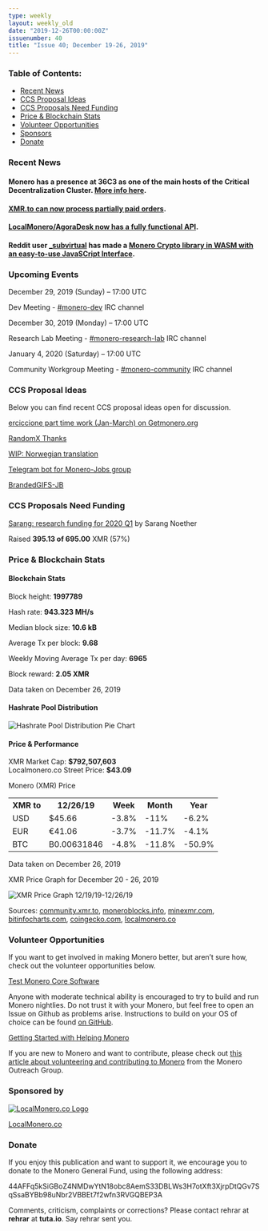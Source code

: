 ```yaml
---
type: weekly
layout: weekly_old
date: "2019-12-26T00:00:00Z"
issuenumber: 40
title: "Issue 40; December 19-26, 2019"
---
```


<h3>Table of Contents:</h3>
<ul class="contents">
    <li><a href="#news">Recent News</a></li>
    <li><a href="#ideas">CCS Proposal Ideas</a></li>
    <li><a href="#proposals">CCS Proposals Need Funding</a></li>
    <li><a href="#stats">Price & Blockchain Stats</a></li>
    <li><a href="#volunteer">Volunteer Opportunities</a></li>
    <li><a href="#sponsor">Sponsors</a></li>
    <li><a href="#donate">Donate</a></li>
</ul>

<h3 id="news">Recent News</h3>

<div class="newsbyte">
    <h4>Monero has a presence at 36C3 as one of the main hosts of the Critical Decentralization Cluster. <a href="https://www.reddit.com/r/Monero/comments/efuoxq/monero_at_the_36c3_chaos_communication_congress/" target="_blank">More info here</a>.
    </h4>
</div>

<div class="newsbyte">
    <h4><a href="https://www.reddit.com/r/Monero/comments/edcm03/xmrto_can_now_process_partially_paid_orders/" target="_blank">XMR.to can now process partially paid orders</a>.
    </h4>
</div>

<div class="newsbyte">
    <h4><a href="https://www.reddit.com/r/Monero/comments/ed8lhr/localmoneroagoradesk_now_has_a_fully_functional/" target="_blank">LocalMonero/AgoraDesk now has a fully functional API</a>.
    </h4>
</div>

<div class="newsbyte">
    <h4>Reddit user <a href="https://www.reddit.com/user/_survirtual" target="_blank">_subvirtual</a> has made a <a href="https://www.reddit.com/r/Monero/comments/eeue4g/this_might_be_useful_to_someone_here_i_compiled/" target="_blank">Monero Crypto library in WASM with an easy-to-use JavaSCript Interface</a>.
    </h4>
</div>

<h3 id="events">Upcoming Events</h3>

<div class="event">
    <p class="date" markdown="1">December 29, 2019 (Sunday) – 17:00 UTC</p>
    <p markdown="1">Dev Meeting - <a href="irc://chat.freenode.net/#monero-dev" target="_blank">#monero-dev</a> IRC channel</p>
</div>

<div class="event">
    <p class="date" markdown="1">December 30, 2019 (Monday) – 17:00 UTC</p>
    <p markdown="1">Research Lab Meeting - <a href="irc://chat.freenode.net/#monero-research-lab" target="_blank">#monero-research-lab</a> IRC channel</p>
</div>

<div class="event">
    <p class="date" markdown="1">January 4, 2020 (Saturday) – 17:00 UTC</p>
    <p markdown="1">Community Workgroup Meeting - <a href="irc://chat.freenode.net/#monero-community" target="_blank">#monero-community</a> IRC channel</p>
</div>

<h3 id="ideas">CCS Proposal Ideas</h3>

<p>Below you can find recent CCS proposal ideas open for discussion.</p>

<div class="proposal">
<p><a href="https://repo.getmonero.org/monero-project/ccs-proposals/merge_requests/111" target="_blank">erciccione part time work (Jan-March) on Getmonero.org</a></p>
</div>

<div class="proposal">
<p><a href="https://repo.getmonero.org/monero-project/ccs-proposals/merge_requests/107" target="_blank">RandomX Thanks</a></p>
</div>

<div class="proposal">
<p><a href="https://repo.getmonero.org/monero-project/ccs-proposals/merge_requests/102" target="_blank">WIP: Norwegian translation</a></p>
</div>

<div class="proposal">
<p><a href="https://repo.getmonero.org/monero-project/ccs-proposals/merge_requests/91" target="_blank">Telegram bot for Monero-Jobs group</a></p>
</div>

<div class="proposal">
<p><a href="https://repo.getmonero.org/monero-project/ccs-proposals/merge_requests/88" target="_blank">BrandedGIFS-JB</a></p>
</div>

<h3 id="proposals">CCS Proposals Need Funding</h3>

<div class="proposal">
    <p><a href="https://ccs.getmonero.org/proposals/sarang-2020-q1.html" target="_blank">Sarang: research funding for 2020 Q1</a> by Sarang Noether</p>
    <p>Raised <b>395.13 of 695.00</b> XMR (57%)</p>
</div>

<h3 id="stats">Price & Blockchain Stats</h3>

<h4 class="stat">Blockchain Stats</h4>

<div class="bcstats">
    <p>Block height: <b>1997789</b></p>
    <p>Hash rate: <b>943.323 MH/s</b></p>
    <p>Median block size: <b>10.6 kB</b></p>
    <p>Average Tx per block: <b>9.68</b></p>
    <p>Weekly Moving Average Tx per day: <b>6965</b></p>
    <p>Block reward: <b>2.05 XMR</b></p>
</div>
<p class="note">Data taken on December 26, 2019</p>

<h4 class="stat">Hashrate Pool Distribution</h4>
<p><img src="/img/hashrate-pool-distribution-1226.png" alt="Hashrate Pool Distribution Pie Chart"/></p>

<h4 class="stat">Price & Performance</h4>

<div class="price-intro">XMR Market Cap: <b>$792,507,603</b><br>Localmonero.co Street Price: <b>$43.09</b></div>

<p class="table-title">Monero (XMR) Price</p>
<table class="price-table">
  <tr class="row1">
    <th>XMR to</th>
    <th>12/26/19</th>
    <th>Week</th>
    <th>Month</th>
    <th>Year</th>
  </tr>
  <tr>
    <td data-th="XMR to">USD</td>
    <td data-th="12/26/19">$45.66</td>
    <td data-th="Week" class="red">-3.8%</td>
    <td data-th="Month" class="red">-11%</td>
    <td data-th="Year" class="red">-6.2%</td>
  </tr>
  <tr class="row3">
    <td data-th="XMR to">EUR</td>
    <td data-th="12/26/19">€41.06</td>
    <td data-th="Week" class="red">-3.7%</td>
    <td data-th="Month" class="red">-11.7%</td>
    <td data-th="Year" class="red">-4.1%</td>
  </tr>
  <tr>
    <td data-th="XMR to">BTC</td>
    <td data-th="12/26/19">B0.00631846</td>
    <td data-th="Week" class="red">-4.8%</td>
    <td data-th="Month" class="red">-11.8%</td>
    <td data-th="Year" class="red">-50.9%</td>
  </tr>
</table>
<p class="note">Data taken on December 26, 2019</p>

<p class="table-title">XMR Price Graph for December 20 - 26, 2019</p>

![XMR Price Graph 12/19/19-12/26/19](/img/weekly-chart-1226.png "XMR Price Graph 12/19/19-12/26/19") 

Sources: <a href="https://community.xmr.to/explorer/mainnet/" target="_blank">community.xmr.to</a>, <a href="https://moneroblocks.info/stats/transaction-stats" target="_blank">moneroblocks.info</a>, <a href="https://minexmr.com/pools.html" target="_blank">minexmr.com</a>, <a href="https://bitinfocharts.com/monero/" target="_blank">bitinfocharts.com</a>, <a href="https://www.coingecko.com/" target="_blank">coingecko.com</a>, <a href="https://localmonero.co/" target="_blank">localmonero.co</a>

<h3 id="volunteer">Volunteer Opportunities</h3>

<p>If you want to get involved in making Monero better, but aren’t sure how, check out the volunteer opportunities below.</p>

<div class="newsbyte">
    <p class="date"><a href="https://github.com/monero-project/monero" target="_blank">Test Monero Core Software</a></p>
    <p>Anyone with moderate technical ability is encouraged to try to build and run Monero nightlies. Do not trust it with your Monero, but feel free to open an Issue on Github as problems arise. Instructions to build on your OS of choice can be found <a href="https://github.com/monero-project/monero#compiling-monero-from-source" target="_blank">on GitHub</a>. </p>
</div>

<div class="newsbyte">
    <p class="date"><a href="https://github.com/monero-project/monero" target="_blank">Getting Started with Helping Monero</a></p>
    <p>If you are new to Monero and want to contribute, please check out <a href="https://www.monerooutreach.org/stories/getting-started-helping-monero.php" target="_blank">this article about volunteering and contributing to Monero</a> from the Monero Outreach Group. </p>
</div>

<h3 id="sponsor">Sponsored by</h3>

<p><a href="https://localmonero.co/" target="_blank"><img src="/img/localmonero-logo.png" alt="LocalMonero.co Logo" class="localmonero"></a></p>

<p class="text-center"><a href="https://localmonero.co/" target="_blank">LocalMonero.co</a></p>

<h3 id="donate">Donate</h3>

<p markdown="1">If you enjoy this publication and want to support it, we encourage you to donate to the Monero General Fund, using the following address:</p>

<p class="address" markdown="1">44AFFq5kSiGBoZ4NMDwYtN18obc8AemS33DBLWs3H7otXft3XjrpDtQGv7SqSsaBYBb98uNbr2VBBEt7f2wfn3RVGQBEP3A</p>

<!--p><a href="monero:44AFFq5kSiGBoZ4NMDwYtN18obc8AemS33DBLWs3H7otXft3XjrpDtQGv7SqSsaBYBb98uNbr2VBBEt7f2wfn3RVGQBEP3A" class="qr"><img src="/img/donate-monero.png"></a></p-->

Comments, criticism, complaints or corrections? Please contact rehrar at **rehrar** at **tuta.io**. Say rehrar sent you.